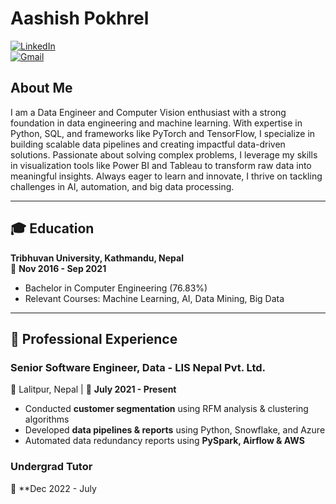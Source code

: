 # Aashish Pokhrel  

[![LinkedIn](https://img.shields.io/badge/LinkedIn-0077B5?style=flat-square&logo=linkedin&logoColor=white)](https://linkedin.com/in/aashishpokhrel)  
[![Gmail](https://img.shields.io/badge/Email-D14836?style=flat-square&logo=gmail&logoColor=white)](mailto:ashishpokhrel27@gmail.com)  

## About Me  
I am a Data Engineer and Computer Vision enthusiast with a strong foundation in data engineering and machine learning. With expertise in Python, SQL, and frameworks like PyTorch and TensorFlow, I specialize in building scalable data pipelines and creating impactful data-driven solutions. Passionate about solving complex problems, I leverage my skills in visualization tools like Power BI and Tableau to transform raw data into meaningful insights. Always eager to learn and innovate, I thrive on tackling challenges in AI, automation, and big data processing.  

---

## 🎓 Education  
**Tribhuvan University, Kathmandu, Nepal**  
📅 **Nov 2016 - Sep 2021**  
- Bachelor in Computer Engineering (76.83%)  
- Relevant Courses: Machine Learning, AI, Data Mining, Big Data  

---

## 💼 Professional Experience  
### **Senior Software Engineer, Data - LIS Nepal Pvt. Ltd.**  
📍 Lalitpur, Nepal | 📅 **July 2021 - Present**  
- Conducted **customer segmentation** using RFM analysis & clustering algorithms  
- Developed **data pipelines & reports** using Python, Snowflake, and Azure  
- Automated data redundancy reports using **PySpark, Airflow & AWS**  

### **Undergrad Tutor**  
📅 **Dec 2022 - July
